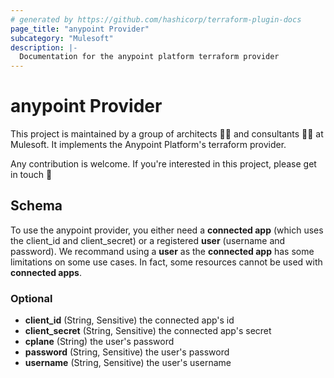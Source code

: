 ```yaml
---
# generated by https://github.com/hashicorp/terraform-plugin-docs
page_title: "anypoint Provider"
subcategory: "Mulesoft"
description: |-
  Documentation for the anypoint platform terraform provider
---
```


# anypoint Provider

This project is maintained by a group of architects 👨‍⚕️ and consultants 🧑‍🔧 at Mulesoft. It implements the Anypoint Platform's terraform provider.

Any contribution is welcome. If you're interested in this project, please get in touch 📧

<!-- schema generated by tfplugindocs -->
## Schema

To use the anypoint provider, you either need a **connected app** (which uses the client_id and client_secret) or a registered **user** (username and password).
We recommand using a **user** as the **connected app** has some limitations on some use cases. In fact, some resources cannot be used with **connected apps**. 



### Optional

- **client_id** (String, Sensitive) the connected app's id
- **client_secret** (String, Sensitive) the connected app's secret
- **cplane** (String) the user's password
- **password** (String, Sensitive) the user's password
- **username** (String, Sensitive) the user's username
